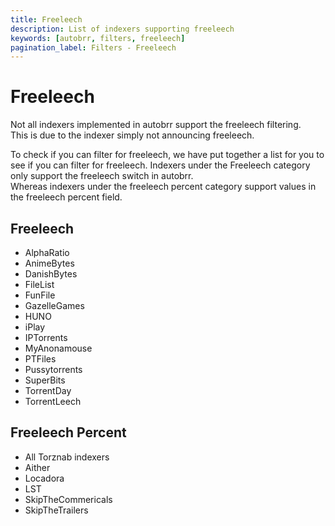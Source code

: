 ```yaml
---
title: Freeleech
description: List of indexers supporting freeleech
keywords: [autobrr, filters, freeleech]
pagination_label: Filters - Freeleech
---
```


# Freeleech

Not all indexers implemented in autobrr support the freeleech filtering.  
This is due to the indexer simply not announcing freeleech.  

To check if you can filter for freeleech, we have put together a list for you to see if you can filter for freeleech.
Indexers under the Freeleech category only support the freeleech switch in autobrr.  
Whereas indexers under the freeleech percent category support values in the freeleech percent field.

## Freeleech
- AlphaRatio
- AnimeBytes
- DanishBytes
- FileList
- FunFile
- GazelleGames
- HUNO
- iPlay
- IPTorrents
- MyAnonamouse
- PTFiles
- Pussytorrents
- SuperBits
- TorrentDay
- TorrentLeech


## Freeleech Percent
- All Torznab indexers
- Aither
- Locadora
- LST
- SkipTheCommericals
- SkipTheTrailers
